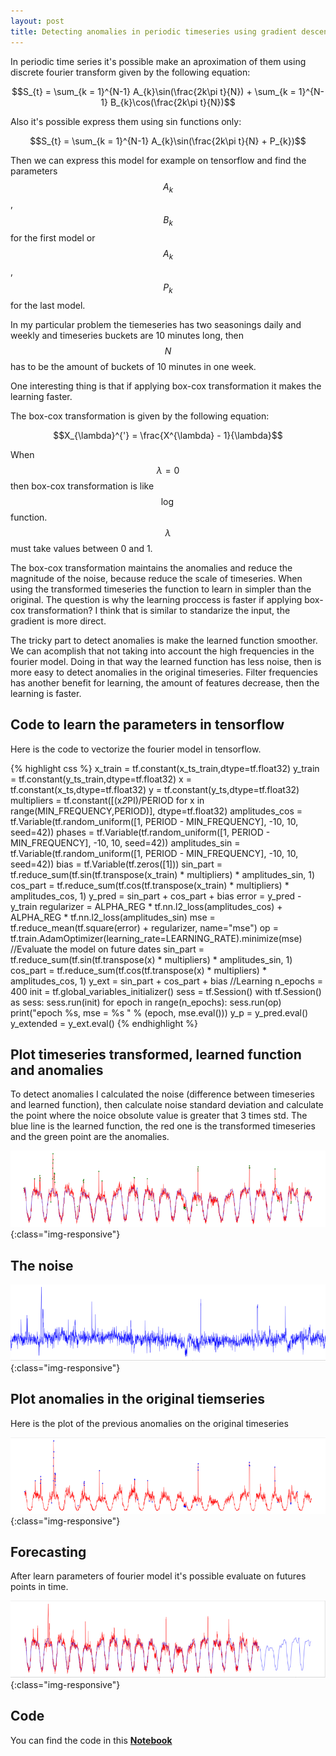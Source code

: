 ```yaml
---
layout: post
title: Detecting anomalies in periodic timeseries using gradient descent 
---
```


In periodic time series it's possible make an aproximation of them using discrete fourier transform given by the following equation:


$$S_{t} = \sum_{k = 1}^{N-1} A_{k}\sin(\frac{2k\pi t}{N}) + \sum_{k = 1}^{N-1} B_{k}\cos(\frac{2k\pi t}{N})$$


Also it's possible express them using sin functions only:

$$S_{t} = \sum_{k = 1}^{N-1} A_{k}\sin(\frac{2k\pi t}{N} + P_{k})$$


Then we can express this model for example on tensorflow and find the parameters  $$A_{k}$$, $$B_{k}$$ for the first model or $$A_{k}$$, $$P_{k}$$ for the last model.

In my particular problem the tiemeseries has two seasonings daily and weekly and timeseries buckets are 10 minutes long, then $$N$$ has to be the amount of buckets of 10 minutes in one week.

One interesting thing is that if applying box-cox transformation it makes the learning faster. 

The box-cox transformation is given by the following equation:

$$X_{\lambda}^{'} = \frac{X^{\lambda} - 1}{\lambda}$$

When $$\lambda = 0$$ then box-cox transformation is like $$\log$$ function. $$\lambda$$ must take values between 0 and 1.

The box-cox transformation maintains the anomalies and reduce the magnitude of the noise, because reduce the scale of timeseries. When using the transformed timeseries the function to learn in simpler than the original. The question is why the learning proccess is faster if applying box-cox transformation? I think that is similar to standarize the input, the gradient is more direct.


The tricky part to detect anomalies is make the learned function smoother. We can acomplish that not taking into account the high frequencies in the fourier model. Doing in that way the learned function has less noise, then is more easy to detect anomalies in the original timeseries.
Filter frequencies has another benefit for learning, the amount of features decrease, then the learning  is faster.

## Code to learn the parameters in tensorflow

Here is the code to vectorize the fourier model in tensorflow.

{% highlight  css %}
x_train = tf.constant(x_ts_train,dtype=tf.float32)
y_train = tf.constant(y_ts_train,dtype=tf.float32)
x = tf.constant(x_ts,dtype=tf.float32)
y = tf.constant(y_ts,dtype=tf.float32)
multipliers = tf.constant([(x*2*PI)/PERIOD for x in range(MIN_FREQUENCY,PERIOD)], dtype=tf.float32)
amplitudes_cos = tf.Variable(tf.random_uniform([1, PERIOD - MIN_FREQUENCY], -10, 10, seed=42))
phases = tf.Variable(tf.random_uniform([1, PERIOD - MIN_FREQUENCY], -10, 10, seed=42))
amplitudes_sin = tf.Variable(tf.random_uniform([1, PERIOD - MIN_FREQUENCY], -10, 10, seed=42))
bias = tf.Variable(tf.zeros([1]))
sin_part = tf.reduce_sum(tf.sin(tf.transpose(x_train) * multipliers) * amplitudes_sin, 1)
cos_part = tf.reduce_sum(tf.cos(tf.transpose(x_train) * multipliers) * amplitudes_cos, 1)
y_pred = sin_part + cos_part + bias
error = y_pred - y_train
regularizer = ALPHA_REG * tf.nn.l2_loss(amplitudes_cos) + ALPHA_REG * tf.nn.l2_loss(amplitudes_sin)
mse = tf.reduce_mean(tf.square(error) + regularizer, name="mse")
op = tf.train.AdamOptimizer(learning_rate=LEARNING_RATE).minimize(mse)
//Evaluate the model on future dates
sin_part = tf.reduce_sum(tf.sin(tf.transpose(x) * multipliers) * amplitudes_sin, 1)
cos_part = tf.reduce_sum(tf.cos(tf.transpose(x) * multipliers) * amplitudes_cos, 1)
y_ext = sin_part + cos_part + bias
//Learning
n_epochs = 400
init = tf.global_variables_initializer()
sess = tf.Session()
with tf.Session() as sess:
  sess.run(init)
  for epoch in range(n_epochs):
    sess.run(op)
    print("epoch %s, mse = %s " % (epoch, mse.eval()))
  y_p = y_pred.eval()
  y_extended = y_ext.eval()
{% endhighlight %}

## Plot timeseries transformed, learned function and anomalies 

To detect anomalies I calculated the noise (difference between timeseries and learned function), then calculate noise standard deviation and calculate the point where the noice obsolute value is greater that 3 times std. The blue line is the learned function, the red one is the transformed timeseries and the green point are the anomalies.

![Anomalies](/images/learned_function.png){:class="img-responsive"}


## The noise

![noise](/images/noice.png){:class="img-responsive"}

## Plot anomalies in the original tiemseries

Here is the plot of the previous anomalies on the original timeseries

![original timeseries](/images/original-timeseries.png){:class="img-responsive"}


## Forecasting

After learn parameters of fourier model it's possible evaluate on futures points in time.

![Forecasting](/images/forecasting.png){:class="img-responsive"}


## Code
You can find the code in this [**Notebook**](https://github.com/calasius/timeseries/blob/master/fourier-time-series-analysis.ipynb)


